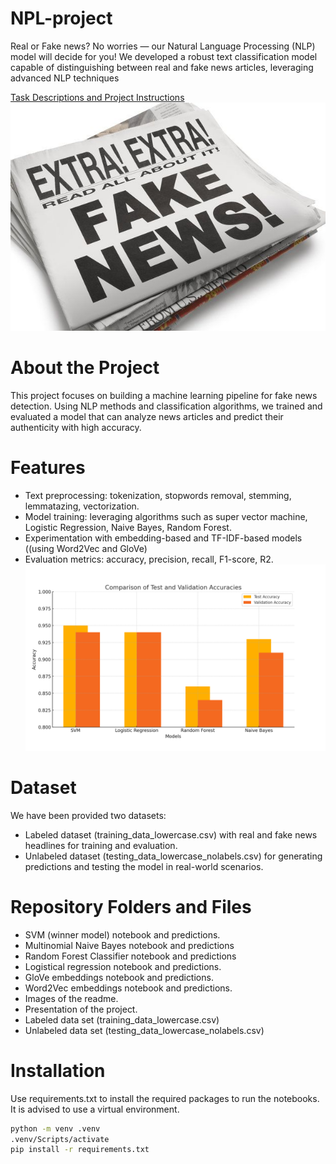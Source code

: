 # NPL-project
Real or Fake news? No worries — our Natural Language Processing (NLP) model will decide for you!
We developed a robust text classification model capable of distinguishing between real and fake news articles, leveraging advanced NLP techniques

[Task Descriptions and Project Instructions](https://github.com/ironhack-labs/project-nlp-challenge)
![Alt text](images/fakenewsimage.jpg)

# About the Project
This project focuses on building a machine learning pipeline for fake news detection. Using NLP methods and classification algorithms, we trained and evaluated a model that can analyze news articles and predict their authenticity with high accuracy.

# Features
- Text preprocessing: tokenization, stopwords removal, stemming, lemmatazing, vectorization.
- Model training: leveraging algorithms such as super vector machine, Logistic Regression, Naive Bayes, Random Forest.
- Experimentation with embedding-based and TF-IDF-based models ((using Word2Vec and GloVe)
- Evaluation metrics: accuracy, precision, recall, F1-score, R2.
![Alt text](images/chartnpl.png)

# Dataset
We have been provided two datasets: 
- Labeled dataset (training_data_lowercase.csv) with real and fake news headlines for training and evaluation.
- Unlabeled dataset (testing_data_lowercase_nolabels.csv) for generating predictions and testing the model in real-world scenarios.

# Repository Folders and Files
- SVM (winner model) notebook and predictions.
- Multinomial Naive Bayes notebook and predictions
- Random Forest Classifier notebook and predictions
- Logistical regression notebook and predictions.
- GloVe embeddings notebook and predictions.
- Word2Vec embeddings notebook and predictions.
- Images of the readme.
- Presentation of the project.
- Labeled data set (training_data_lowercase.csv)
- Unlabeled data set (testing_data_lowercase_nolabels.csv)

# Installation
Use requirements.txt to install the required packages to run the notebooks. It is advised to use a virtual environment.
```bash
python -m venv .venv
.venv/Scripts/activate
pip install -r requirements.txt
```
